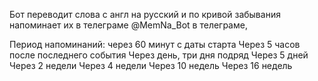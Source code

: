 Бот переводит слова с англ на русский и по кривой забывания напоминает их в телеграме
@MemNa_Bot в телеграме,


Период напоминаний:
через 60 минут с даты старта
Через 5 часов после последнего события
Через день, три дня подряд
Через 5 дней
Через 2 недели
Через 4 недели
Через 10 недель
Через 16 недель


